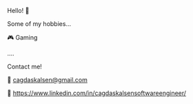Hello! 👋


Some of my hobbies...

🎮 Gaming

....

Contact me!

📧 cagdaskalsen@gmail.com

📌 https://www.linkedin.com/in/cagdaskalsensoftwareengineer/
